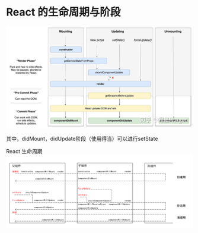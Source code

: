 # React 的生命周期与阶段
![v2-8c9f2b2eebc3449da805e8bd0deced47](media/15857632201161/v2-8c9f2b2eebc3449da805e8bd0deced47_r.jpg)

其中，didMount，didUpdate阶段（使用得当）可以进行setState

React 生命周期
![react-life-circle2](media/15857632201161/react-life-circle2.png)
